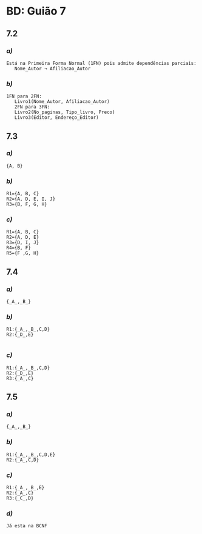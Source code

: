 # BD: Guião 7

## ​7.2

### _a)_

```
Está na Primeira Forma Normal (1FN) pois admite dependências parciais:
   Nome_Autor → Afiliacao_Autor
```

### _b)_

```
1FN para 2FN:
   Livro1(Nome_Autor, Afiliacao_Autor)
   2FN para 3FN:
   Livro2(No_paginas, Tipo_livro, Preco)
   Livro3(Editor, Endereço_Editor)
```

## ​7.3

### _a)_

```
{A, B}

```

### _b)_

```
R1={A, B, C}
R2={A, D, E, I, J}
R3={B, F, G, H}
```

### _c)_

```
R1={A, B, C}
R2={A, D, E}
R3={D, I, J}
R4={B, F}
R5={F ,G, H}

```

## ​7.4

### _a)_

```
{_A_,_B_}
```

### _b)_

```
R1:{_A_,_B_,C,D}
R2:{_D_,E}


```

### _c)_

```
R1:{_A_,_B_,C,D}
R2:{_D_,E}
R3:{_A_,C}
```

## ​7.5

### _a)_

```
{_A_,_B_}
```

### _b)_

```
R1:{_A_,_B_,C,D,E}
R2:{_A_,C,D}

```

### _c)_

```
R1:{_A_,_B_,E}
R2:{_A_,C}
R3:{_C_,D}
```

### _d)_

```
Já esta na BCNF

```
